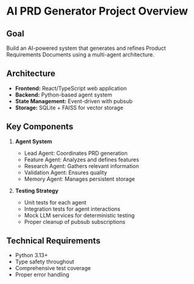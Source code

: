 # AI PRD Generator Project Overview

## Goal
Build an AI-powered system that generates and refines Product Requirements Documents using a multi-agent architecture.

## Architecture
- **Frontend:** React/TypeScript web application
- **Backend:** Python-based agent system
- **State Management:** Event-driven with pubsub
- **Storage:** SQLite + FAISS for vector storage

## Key Components
1. **Agent System**
   - Lead Agent: Coordinates PRD generation
   - Feature Agent: Analyzes and defines features
   - Research Agent: Gathers relevant information
   - Validation Agent: Ensures quality
   - Memory Agent: Manages persistent storage

2. **Testing Strategy**
   - Unit tests for each agent
   - Integration tests for agent interactions
   - Mock LLM services for deterministic testing
   - Proper cleanup of pubsub subscriptions

## Technical Requirements
- Python 3.13+
- Type safety throughout
- Comprehensive test coverage
- Proper error handling 